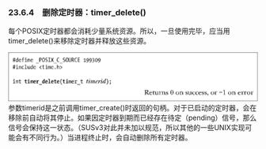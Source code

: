 ### 23.6.4　删除定时器：timer_delete()

每个POSIX定时器都会消耗少量系统资源。所以，一旦使用完毕，应当用timer_delete()来移除定时器并释放这些资源。



![622.png](../images/622.png)
参数timerid是之前调用timer_create()时返回的句柄。对于已启动的定时器，会在移除前自动将其停止。如果因定时器到期而已经存在待定（pending）信号，那么信号会保持这一状态。（SUSv3对此并未加以规范，所以其他的一些UNIX实现可能会有不同行为。）当进程终止时，会自动删除所有定时器。

